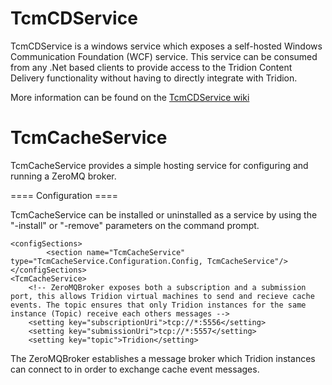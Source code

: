 TcmCDService
============

TcmCDService is a windows service which exposes a self-hosted Windows Communication Foundation (WCF) service. This service can be consumed from any .Net based clients to provide access to the Tridion Content Delivery functionality without having to directly integrate with Tridion.

More information can be found on the [TcmCDService wiki](https://github.com/robvanoostenrijk/TcmCDService/wiki/Home)

TcmCacheService
===============

TcmCacheService provides a simple hosting service for configuring and running a ZeroMQ broker.

==== Configuration ====

TcmCacheService can be installed or uninstalled as a service by using the "-install" or "-remove" parameters on the command prompt.


    <configSections>
		    <section name="TcmCacheService" type="TcmCacheService.Configuration.Config, TcmCacheService"/>
    </configSections>
    <TcmCacheService>		
	    <!-- ZeroMQBroker exposes both a subscription and a submission port, this allows Tridion virtual machines to send and recieve cache events. The topic ensures that only Tridion instances for the same instance (Topic) receive each others messages -->
	    <setting key="subscriptionUri">tcp://*:5556</setting>
	    <setting key="submissionUri">tcp://*:5557</setting>
	    <setting key="topic">Tridion</setting>
   </TcmCacheService>

The ZeroMQBroker establishes a message broker which Tridion instances can connect to in order to exchange cache event messages.
